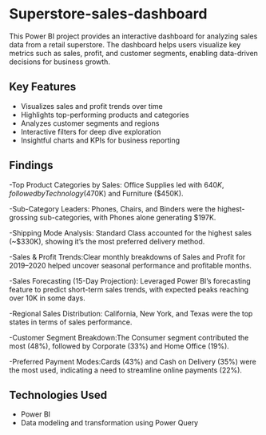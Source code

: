 # Superstore-sales-dashboard
This Power BI project provides an interactive dashboard for analyzing sales data from a retail superstore. The dashboard helps users visualize key metrics such as sales, profit, and customer segments, enabling data-driven decisions for business growth.

## Key Features

- Visualizes sales and profit trends over time
- Highlights top-performing products and categories
- Analyzes customer segments and regions
- Interactive filters for deep dive exploration
- Insightful charts and KPIs for business reporting

 
 ## Findings
 -Top Product Categories by Sales: Office Supplies led with $640K, followed by Technology ($470K) and Furniture ($450K).
 
 -Sub-Category Leaders: Phones, Chairs, and Binders were the highest-grossing sub-categories, with Phones alone generating $197K.

-Shipping Mode Analysis: Standard Class accounted for the highest sales (~$330K), showing it’s the most preferred delivery method.

-Sales & Profit Trends:Clear monthly breakdowns of Sales and Profit for 2019–2020 helped uncover seasonal performance and profitable months.

-Sales Forecasting (15-Day Projection): Leveraged Power BI’s forecasting feature to predict short-term sales trends, with expected peaks reaching over 10K in some days.

-Regional Sales Distribution: California, New York, and Texas were the top states in terms of sales performance.

-Customer Segment Breakdown:The Consumer segment contributed the most (48%), followed by Corporate (33%) and Home Office (19%).

-Preferred Payment Modes:Cards (43%) and Cash on Delivery (35%) were the most used, indicating a need to streamline online payments (22%).

## Technologies Used

- Power BI
- Data modeling and transformation using Power Query
